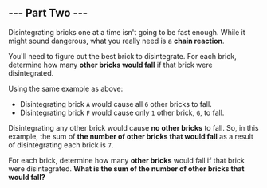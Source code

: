 ## --- Part Two ---

Disintegrating bricks one at a time isn't going to be fast enough. While it might sound dangerous, what you really need is a **chain reaction**.

You'll need to figure out the best brick to disintegrate. For each brick, determine how many **other bricks would fall** if that brick were disintegrated.

Using the same example as above:

* Disintegrating brick ``A`` would cause all ``6`` other bricks to fall.
* Disintegrating brick ``F`` would cause only ``1`` other brick, ``G``, to fall.

Disintegrating any other brick would cause **no other bricks** to fall. So, in this example, the sum of **the number of other bricks that would fall** as a result of disintegrating each brick is ``7``.

For each brick, determine how many **other bricks** would fall if that brick were disintegrated. **What is the sum of the number of other bricks that would fall?**


